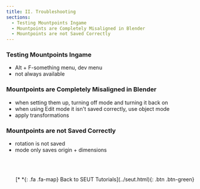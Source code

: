 ```yaml
---
title: II. Troubleshooting
sections:
  - Testing Mountpoints Ingame
  - Mountpoints are Completely Misaligned in Blender
  - Mountpoints are not Saved Correctly
---
```

### Testing Mountpoints Ingame
* Alt + F-something menu, dev menu
* not always available

### Mountpoints are Completely Misaligned in Blender
* when setting them up, turning off mode and turning it back on
* when using Edit mode it isn't saved correctly, use object mode
* apply transformations

### Mountpoints are not Saved Correctly
* rotation is not saved
* mode only saves origin + dimensions

<br><br/>

<p style="text-align:right">[*&nbsp;*{: .fa .fa-map} Back to SEUT Tutorials](../seut.html){: .btn .btn-green}</p>
